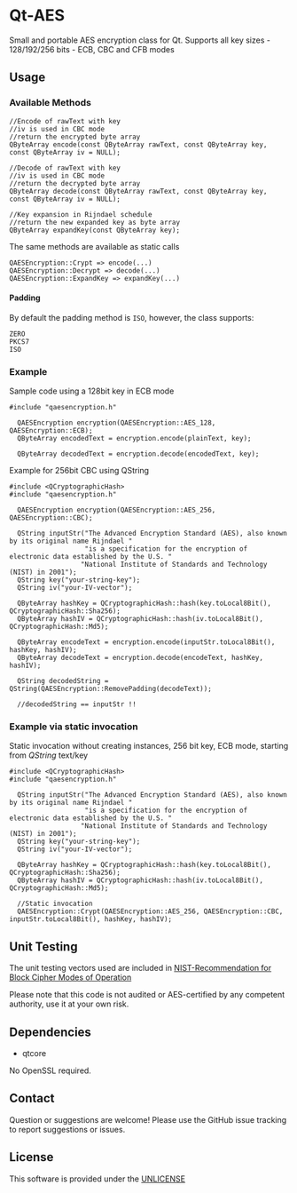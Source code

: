 # Qt-AES
Small and portable AES encryption class for Qt.
Supports all key sizes - 128/192/256 bits - ECB, CBC and CFB modes

## Usage

### Available Methods
```
//Encode of rawText with key
//iv is used in CBC mode
//return the encrypted byte array
QByteArray encode(const QByteArray rawText, const QByteArray key, const QByteArray iv = NULL);

//Decode of rawText with key
//iv is used in CBC mode
//return the decrypted byte array
QByteArray decode(const QByteArray rawText, const QByteArray key, const QByteArray iv = NULL);

//Key expansion in Rijndael schedule
//return the new expanded key as byte array
QByteArray expandKey(const QByteArray key);
```
The same methods are available as static calls
```
QAESEncryption::Crypt => encode(...)
QAESEncryption::Decrypt => decode(...)
QAESEncryption::ExpandKey => expandKey(...)
```

#### Padding
By default the padding method is `ISO`, however, the class supports:
```
ZERO
PKCS7
ISO
```

### Example
Sample code using a 128bit key in ECB mode
```
#include "qaesencryption.h"

  QAESEncryption encryption(QAESEncryption::AES_128, QAESEncryption::ECB);
  QByteArray encodedText = encryption.encode(plainText, key);

  QByteArray decodedText = encryption.decode(encodedText, key);
```

Example for 256bit CBC using QString
```
#include <QCryptographicHash>
#include "qaesencryption.h"

  QAESEncryption encryption(QAESEncryption::AES_256, QAESEncryption::CBC);

  QString inputStr("The Advanced Encryption Standard (AES), also known by its original name Rijndael "
                   "is a specification for the encryption of electronic data established by the U.S. "
                  "National Institute of Standards and Technology (NIST) in 2001");
  QString key("your-string-key");
  QString iv("your-IV-vector");

  QByteArray hashKey = QCryptographicHash::hash(key.toLocal8Bit(), QCryptographicHash::Sha256);
  QByteArray hashIV = QCryptographicHash::hash(iv.toLocal8Bit(), QCryptographicHash::Md5);

  QByteArray encodeText = encryption.encode(inputStr.toLocal8Bit(), hashKey, hashIV);
  QByteArray decodeText = encryption.decode(encodeText, hashKey, hashIV);

  QString decodedString = QString(QAESEncryption::RemovePadding(decodeText));

  //decodedString == inputStr !!
```

### Example via static invocation
Static invocation without creating instances, 256 bit key, ECB mode, starting from *QString* text/key
```
#include <QCryptographicHash>
#include "qaesencryption.h"

  QString inputStr("The Advanced Encryption Standard (AES), also known by its original name Rijndael "
                   "is a specification for the encryption of electronic data established by the U.S. "
                  "National Institute of Standards and Technology (NIST) in 2001");
  QString key("your-string-key");
  QString iv("your-IV-vector");

  QByteArray hashKey = QCryptographicHash::hash(key.toLocal8Bit(), QCryptographicHash::Sha256);
  QByteArray hashIV = QCryptographicHash::hash(iv.toLocal8Bit(), QCryptographicHash::Md5);

  //Static invocation
  QAESEncryption::Crypt(QAESEncryption::AES_256, QAESEncryption::CBC, inputStr.toLocal8Bit(), hashKey, hashIV);

```

## Unit Testing
The unit testing vectors used are included in [NIST-Recommendation for Block Cipher Modes of Operation](http://nvlpubs.nist.gov/nistpubs/Legacy/SP/nistspecialpublication800-38a.pdf)

Please note that this code is not audited or AES-certified by any competent authority, use it at your own risk.

## Dependencies
* qtcore

No OpenSSL required.

## Contact
Question or suggestions are welcome!
Please use the GitHub issue tracking to report suggestions or issues.

## License
This software is provided under the [UNLICENSE](http://unlicense.org/)
